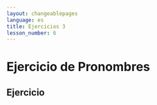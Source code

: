 ```yaml
---
layout: changeablepages
language: es
title: Ejercicios 3
lesson_number: 6
---
```


# Ejercicio de Pronombres

## Ejercicio
<div id="dropdownExerciseContainer01"></div>

<link rel="stylesheet" href="custom-styles.css">

<script src="exercise.js"></script>
<script>
    document.addEventListener('DOMContentLoaded', function() {
        const language = '{{ page.language }}'; // Obtener el idioma del front matter

        const sentences01 = [
            'Yo soy MetroMan = __ sir MetroMan',
            'Tú no fuiste = __ gonip nek',
            'El animal es de él = Animaleon sir __os',
            'Ella no dijo eso = __ seyip astel nek',
            '(Ello) tiene una casa = __ habir yereon',
            'Nosotros iremos = __ gonib',
            'Ustedes comen = __ namnir',
            'Ellos hicieron esto = __ agdipe astel',
            'La casa es de ellas = Yereon sir __os',
            'Ellos (animales) comen comida = __ namnir namnemeon'
        ];
        const correctAnswers01 = ['Aye', 'Yu', 'O', 'A', 'Eo', 'Saye', 'Siyu', 'So', 'Sa', 'Seo'];
        const options01 = ['Aye', 'Yu', 'O', 'A', 'Eo', 'Saye', 'Siyu', 'So', 'Sa', 'Seo'];

        generateExercise(
            'dropdownExerciseContainer01',
            sentences01,
            correctAnswers01,
            options01,
            language
        );
    });
</script>
